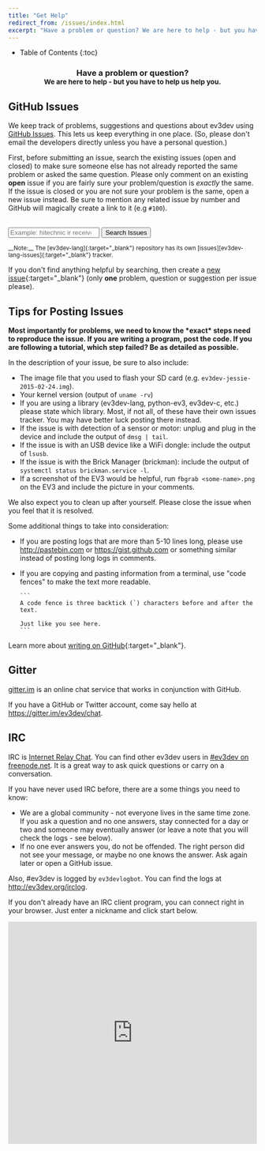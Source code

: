 ```yaml
---
title: "Get Help"
redirect_from: /issues/index.html
excerpt: "Have a problem or question? We are here to help - but you have to help us help you. We keep track of problems, suggestions and questions about ev3dev using GitHub Issues. This lets us keep everything in one place."
---
```


* Table of Contents
{:toc}

<center>
<h3>Have a problem or question?
    <br/>
<small>We are here to help - but you have to help us help you.</small>
</h3>
</center>

GitHub Issues
-------------

We keep track of problems, suggestions and questions about ev3dev using [GitHub
Issues]. This lets us keep everything in one place. (So, please don't email the
developers directly unless you have a personal question.)

First, before submitting an issue, search the existing issues (open and closed) to make sure someone else has
not already reported the same problem or asked the same question. Please only
comment on an existing **open** issue if you are fairly sure your problem/question is
*exactly* the same. If the issue is closed or you are not sure your problem is the same,
open a new issue instead. Be sure to mention any related issue by number and GitHub will
magically create a link to it (e.g `#100`).

<br/>

<form class="input-group" onSubmit="window.open('https://github.com/ev3dev/ev3dev/issues?q=is%3Aissue+'
        + document.getElementById('search-issues').value.replace(' ', '+')); return false;">
    <span class="input-group-addon glyphicon glyphicon-search" style="top: 0"></span>
    <input id="search-issues" class="form-control" type="search" placeholder="Example: hitechnic ir receiver" />
    <span class="input-group-btn">
        <input type="submit" value="Search Issues"  class="btn btn-primary">
    </span>
</form>

<small>
__Note:__ The [ev3dev-lang]{:target="_blank"} repository has its own
[issues][ev3dev-lang-issues]{:target="_blank"} tracker.
</small>

<br/>

If you don't find anything helpful by searching, then create a [new issue]{:target="_blank"}
(only __one__ problem, question or suggestion per issue please).

<div class="panel panel-info">
    <div class="panel-heading">
        <h2 class="panel-title">Tips for Posting Issues</h2>
    </div>
<div class="panel-body" markdown="1">
<strong>Most importantly for problems, we need to know the *exact* steps need to reproduce the
issue. If you are writing a program, post the code. If you are following
a tutorial, which step failed? Be as detailed as possible.</strong>

In the description of your issue, be sure to also include:

  * The image file that you used to flash your SD card (e.g. `ev3dev-jessie-2015-02-24.img`).
  * Your kernel version (output of `uname -rv`)
  * If you are using a library (ev3dev-lang, python-ev3, ev3dev-c, etc.) please
    state which library. Most, if not all, of these have their own issues tracker.
    You may have better luck posting there instead.
  * If the issue is with detection of a sensor or motor: unplug and plug in the
    device and include the output of `dmsg | tail`.
  * If the issue is with an USB device like a WiFi dongle: include the output of `lsusb`.
  * If the issue is with the Brick Manager (brickman): include the output of
    `systemctl status brickman.service -l`.
  * If a screenshot of the EV3 would be helpful, run `fbgrab <some-name>.png`
    on the EV3 and include the picture in your comments.
<p />

We also expect you to clean up after yourself. Please close the issue when
you feel that it is resolved.

Some additional things to take into consideration:

*   If you are posting logs that are more than 5-10 lines long, please use
    <http://pastebin.com> or <https://gist.github.com> or something similar
    instead of posting long logs in comments.

*   If you are copying and pasting information from a terminal, use "code fences"
    to make the text more readable.

        ```
        A code fence is three backtick (`) characters before and after the text.

        Just like you see here.
        ```

Learn more about [writing on GitHub]{:target="_blank"}.
    
</div>
</div>

Gitter
------

[gitter.im] is an online chat service that works in conjunction with GitHub.

If you have a GitHub or Twitter account, come say hello at <https://gitter.im/ev3dev/chat>.

[gitter.im]: https://gitter.im

IRC
---

IRC is [Internet Relay Chat]. You can find other ev3dev users in [#ev3dev on
freenode.net]. It is a great way to ask quick questions or carry on a conversation.

If you have never used IRC before, there are a some things you need to know:

*   We are a global community - not everyone lives in the same time zone. If you
    ask a question and no one answers, stay connected for a day or two and someone
    may eventually answer (or leave a note that you will check the logs - see below).
*   If no one ever answers you, do not be offended. The right person did not see
    your message, or maybe no one knows the answer. Ask again later or open a GitHub issue.

Also, #ev3dev is logged by `ev3devlogbot`. You can find the logs at <http://ev3dev.org/irclog>.

If you don't already have an IRC client program, you can connect right in your
browser. Just enter a nickname and click start below.

<iframe src="https://kiwiirc.com/client/irc.freenode.net/?&theme=cli#ev3dev" class="button" style="width:100%; height:450px; border: none;" />

[GitHub Issues]: https://help.github.com/articles/about-issues/
[ev3dev-lang]: https://github.com/ev3dev/ev3dev-lang
[ev3dev-lang-issues]: https://github.com/ev3dev/ev3dev-lang/issues
[new issue]: https://github.com/ev3dev/ev3dev/issues/new
[writing on GitHub]: https://help.github.com/categories/writing-on-github/
[Internet Relay Chat]: https://en.wikipedia.org/wiki/Internet_Relay_Chat
[#ev3dev on freenode.net]: irc://irc.freenode.net/#ev3dev
